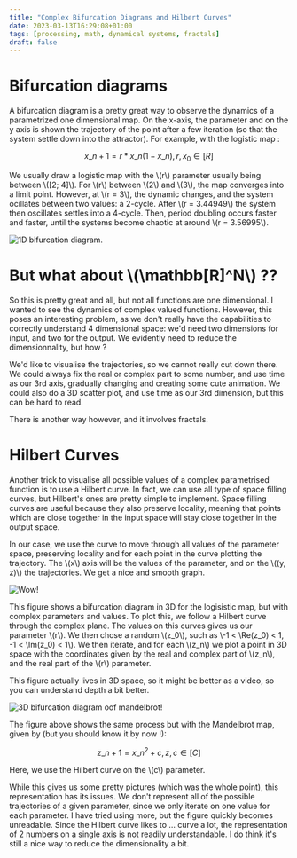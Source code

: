 ```yaml
---
title: "Complex Bifurcation Diagrams and Hilbert Curves"
date: 2023-03-13T16:29:08+01:00
tags: [processing, math, dynamical systems, fractals]
draft: false 
---
```


# Bifurcation diagrams
A bifurcation diagram is a pretty great way to observe the dynamics of a parametrized one dimensional map. On the x-axis, the parameter and on the y axis is shown the trajectory of the point after a few iteration (so that the system settle down into the attractor). For example, with the logistic map :

$$x\_{n+1} = r * x\_{n} (1 - x\_{n}), r, x_0 \in \mathbb[R] $$

We usually draw a logistic map with the \\(r\\) parameter usually being between \\([2; 4]\\). For \\(r\\) between \\(2\\) and \\(3\\), the map converges into a limit point. However, at \\(r = 3\\), the dynamic changes, and the system ocillates between two values: a 2-cycle. After \\(r = 3.44949\\) the system then oscillates settles into a 4-cycle. Then, period doubling occurs faster and faster, until the systems become chaotic at around \\(r = 3.56995\\).  

![1D bifurcation diagram.](/complexBifMap/logmap1d.jpg)

# But what about \\(\mathbb[R]^N\\) ??
So this is pretty great and all, but not all functions are one dimensional. I wanted to see the dynamics of complex valued functions. However, this poses an interesting problem, as we don't really have the capabilities to correctly understand 4 dimensional space: we'd need two dimensions for input, and two for the output. We evidently need to reduce the dimensionnality, but how ? 

We'd like to visualise the trajectories, so we cannot really cut down there. We could always fix the real or complex part to some number, and use time as our 3rd axis, gradually changing and creating some cute animation. We could also do a 3D scatter plot, and use time as our 3rd dimension, but this can be hard to read.

There is another way however, and it involves fractals.

# Hilbert Curves
Another trick to visualise all possible values of a complex parametrised function is to use a Hilbert curve. In fact, we can use all type of space filling curves, but Hilbert's ones are pretty simple to implement. Space filling curves are useful because they also preserve locality, meaning that points which are close together in the input space will stay close together in the output space. 

In our case, we use the curve to move through all values of the parameter space, preserving locality and for each point in the curve plotting the trajectory. The \\(x\\) axis will be the values of the parameter, and on the \\((y, z)\\) the trajectories. We get a nice and smooth graph. 

![Wow!](/complexBifMap/logmap3d.jpg)

This figure shows a bifurcation diagram in 3D for the logisistic map, but with complex parameters and values. To plot this, we follow a Hilbert curve through the complex plane. The values on this curves gives us our parameter \\(r\\). We then chose a random \\(z_0\\), such as \\\-1 < \Re(z_0) < 1, -1 < \Im(z_0) < 1\\). We then iterate, and for each \\(z_n\\) we plot a point in 3D space with the coordinates given by the real and complex part of \\(z_n\\), and the real part of the \\(r\\) parameter. 

This figure actually lives in 3D space, so it might be better as a video, so you can understand depth a bit better. 

![3D bifurcation diagram oof mandelbrot!](/complexBifMap/logmap3d_mandelbrot.jpg)

The figure above shows the same process but with the Mandelbrot map, given by (but you should know it by now !):

$$z\_{n+1} = x\_{n}^2 + c, z, c \in \mathbb[C]$$

Here, we use the Hilbert curve on the \\(c\\) parameter.

While this gives us some pretty pictures (which was the whole point), this representation has its issues. We don't represent all of the possible trajectories of a given parameter, since we only iterate on one value for each parameter. I have tried using more, but the figure quickly becomes unreadable. Since the Hilbert curve likes to ... curve a lot, the representation of 2 numbers on a single axis is not readily understandable. I do think it's still a nice way to reduce the dimensionality a bit. 
